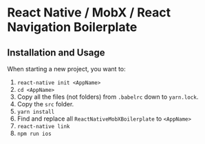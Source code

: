 # React Native / MobX / React Navigation Boilerplate

## Installation and Usage

When starting a new project, you want to:

1. `react-native init <AppName>`
2. `cd <AppName>`
3. Copy all the files (not folders) from `.babelrc` down to `yarn.lock`.
4. Copy the `src` folder.
5. `yarn install`
6. Find and replace all `ReactNativeMobXBoilerplate` to `<AppName>`
6. `react-native link`
6. `npm run ios`
